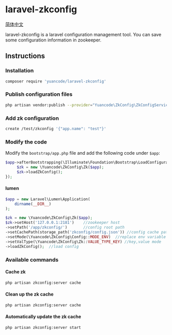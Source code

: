 laravel-zkconfig
========================================

[简体中文](./README_zh.md)

laravel-zkconfig is a laravel configuration management tool. You can save some configuration information in zookeeper.

## Instructions

### Installation

```bash
composer require 'yuancode/laravel-zkconfig'
```

### Publish configuration files

```bash
php artisan vendor:publish --provider="Yuancode\ZkConfig\ZkConfigServiceProvider" --tag=config
```

### Add zk configuration

```bash
create /test/zkconfig '{"app.name": "test"}'
```

### Modify the code

Modify the `bootstrap/app.php` file and add the following code under `$app`:

```php
$app->afterBootstrapping(\Illuminate\Foundation\Bootstrap\LoadConfiguration::class, function ($app) {
     $zk = new \Yuancode\ZkConfig\Zk($app);
     $zk->loadZkConfig();
});
```
#### lumen

```php
$app = new Laravel\Lumen\Application(
    dirname(__DIR__)
);

$zk = new \Yuancode\ZkConfig\Zk($app);
$zk->setHost('127.0.0.1:2181')    //zookeeper host
->setPath('/app/zkconfig/')       //config root path
->setCachePath(storage_path('zkconfig/config.json')) //config cache path
->setMode(\Yuancode\ZkConfig\Config::MODE_ENV)  //replace env variable
->setValType(\Yuancode\ZkConfig\Zk::VALUE_TYPE_KEY) //key,value mode
->loadZkConfig();  //load config
```


### Available commands
#### Cache zk

```bash
php artisan zkconfig:server cache
```

#### Clean up the zk cache

```bash
php artisan zkconfig:server cache
```

#### Automatically update the zk cache

```bash
php artisan zkconfig:server start
```
